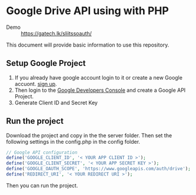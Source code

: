 # Google Drive API using with PHP #
<dl>
  <dt>Demo</dt><dd><a href="https://gatech.lk/sliitssoauth/">https://gatech.lk/sliitssoauth/</a></dd>
</dl>

This document will provide basic information to use this repository.

## Setup Google Project
1. If you already have google account login to it or create a new Google accuont. [sign up](https://www.google.com/accounts).
2. Then login to the [Google Developers Console](https://console.developers.google.com/) and create a Google API Project.
3. Generate Client ID and Secret Key

## Run the project
Download the project and copy in the the server folder. Then set the following settings in the config.php in the config folder.

```php
// Google API configuration 
define('GOOGLE_CLIENT_ID', '< YOUR APP CLIENT ID >'); 
define('GOOGLE_CLIENT_SECRET', '< YOUR APP SECRET KEY >'); 
define('GOOGLE_OAUTH_SCOPE', 'https://www.googleapis.com/auth/drive'); 
define('REDIRECT_URI', '< YOUR REDIRECT URI >'); 
```

Then you can run the project.
